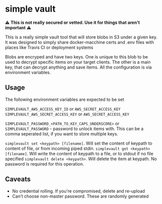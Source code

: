 # simple vault

:warning: **This is not really secured or vetted. Use it for things that aren't important** :warning:

This is a really simple vault tool that will store blobs in S3 under a given key. It was designed to simply share docker-macchine certs and .env files with places like Travis CI or deployment systems

Blobs are encryped and have two keys. One is unique to this blob to be used to decrypt specific items on your target clients. The other is a main key, that can decrypt anything and save items. All the configuration is via environment variables.

## Usage

The following environment variables are expected to be set

`SIMPLEVAULT_AWS_ACCESS_KEY_ID` or `AWS_SECRET_ACCESS_KEY`
`SIMPLEVAULT_AWS_SECRET_ACCESS_KEY` or `AWS_SECRET_ACCESS_KEY`

`SIMPLEVAULT_PASSWORD_<PATH_TO_KEY_CAPS_UNDERSCORE>` or `SIMPLEVAULT_PASSWORD` - password to unlock items with. This can be a comma seperated list, if you want to store multiple keys.

`simplevault set <keypath> [filename]`. Will set the content of keypath to content of file, or from incoming piped stdin.
`simplevault get <keypath> [filename]`. Will write the content of keypath to a file, or to stdout if no file specified
`simplevault delete <keypath>`. Will delete the item at keypath. No password is required for this operation.

## Caveats
* No credential rolling. If you're compromised, delete and re-upload
* Can't choose non-master password. These are randomly generated

